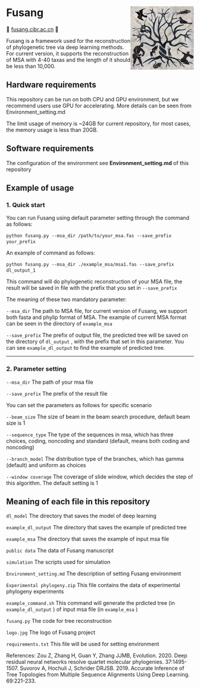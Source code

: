 # Fusang <img align="right" src="https://github.com/Jerry-0591/Fusang/blob/main/logo.jpg" width="170" height="170"/>
💜 [fusang.cibr.ac.cn](fusang.cibr.ac.cn/) 💜

Fusang is a framework used for the reconstruction of phylogenetic tree via deep learning methods. For current version, it supports the reconstruction of MSA with 4-40 taxas and the length of it should be less than 10,000.

## Hardware requirements 

This repository can be run on both CPU and GPU environment, but we recommend users use GPU for accelerating. More details can be seen from Environment_setting.md

The limit usage of memory is ~24GB for current repository, for most cases, the memory usage is less than 20GB.

## Software requirements

The configuration of the environment see **Environment_setting.md** of this repository

## Example of usage

### 1. Quick start

You can run Fusang using default parameter setting through the command as follows:

```
python fusang.py --msa_dir /path/to/your_msa.fas --save_prefix your_prefix
```

An example of command as follows:

```
python fusang.py --msa_dir ./example_msa/msa1.fas --save_prefix dl_output_1
```

This command will do phylogenetic reconstruction of your MSA file, the result will be saved in file with the prefix that you set in `--save_prefix`

The meaning of these two mandatory parameter:

`--msa_dir` The path to MSA file,  for current version of Fusang, we support both fasta and phylip format of MSA. The example of current MSA format can be seen in the directory of `example_msa`

`--save_prefix`  The prefix of output file, the predicted tree will be saved on the directory of `dl_output` , with the prefix that set in this parameter. You can see `example_dl_output` to find the example of predicted tree.

--------------------------------------------------------------------------------------------------------------------------------------------------------------------------

### 2. Parameter setting
`--msa_dir` The path of your msa file

`--save_prefix` The prefix of the result file

You can set the parameters as follows for specific scenario

`--beam_size` The size of beam in the beam search procedure, default beam size is 1

`--sequence_type` The type of the sequences in msa, which has three choices, coding, noncoding and standard (default, means both coding and noncoding)

`--branch_model` The distribution type of the branches, which has gamma (default) and uniform as choices

`--window coverage` The coverage of slide window, which decides the step of this algorithm. The default setting is 1





## Meaning of each file in this repository

`dl_model` The directory that saves the model of deep learning

`example_dl_output` The directory that saves the example of predicted tree

`example_msa` The directory that saves the example of input msa file

`public data` The data of Fusang manuscript

`simulation` The scripts used for simulation

`Environment_setting.md` The description of setting Fusang environment

`Experimental phylogeny.zip` This file contains the data of experimental phylogeny experiments

`example_command.sh` This command will generate the prdicted tree (in `example_dl_output` ) of input msa file (in `example_msa` ) 

`fusang.py` The code for tree reconstruction

`logo.jpg` The logo of Fusang project

`requirements.txt` This file will be used for setting environment

References:
Zou Z, Zhang H, Guan Y, Zhang JJMB, Evolution. 2020. Deep residual neural networks resolve quartet molecular phylogenies.  37:1495-1507.
Suvorov A, Hochuli J, Schrider DRJSB. 2019. Accurate Inference of Tree Topologies from Multiple Sequence Alignments Using Deep Learning.  69:221-233.





